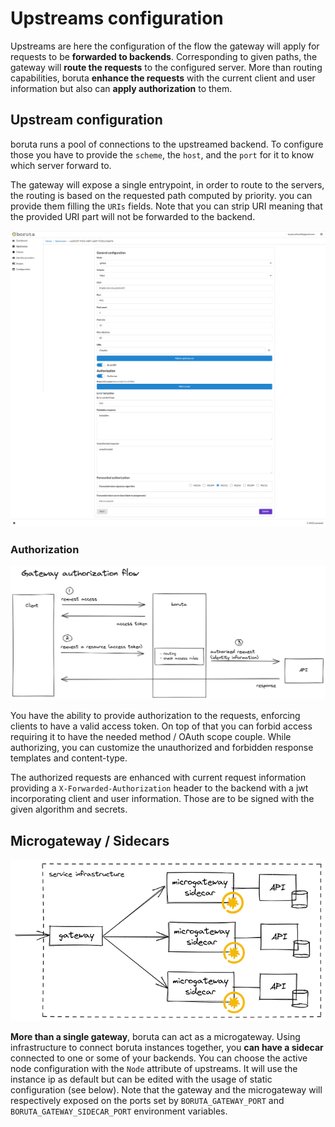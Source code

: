 # Upstreams configuration

Upstreams are here the configuration of the flow the gateway will apply for requests to be __forwarded to backends__. Corresponding to given paths, the gateway will __route the requests__ to the configured server. More than routing capabilities, boruta __enhance the requests__ with the current client and user information but also can __apply authorization__ to them.

## Upstream configuration

boruta runs a pool of connections to the upstreamed backend. To configure those you have to provide the `scheme`, the `host`, and the `port` for it to know which server forward to.

The gateway will expose a single entrypoint, in order to route to the servers, the routing is based on the requested path computed by priority. you can provide them filling the `URIs` fields. Note that you can strip URI meaning that the provided URI part will not be forwarded to the backend.

![upstream form](/assets/images/upstream-form.png)

### Authorization

![Gateway authorization flow](/assets/images/authorization-gateway-en.png)

You have the ability to provide authorization to the requests, enforcing clients to have a valid access token. On top of that you can forbid access requiring it to have the needed method / OAuth scope couple. While authorizing, you can customize the unauthorized and forbidden response templates and content-type.

The authorized requests are enhanced with current request information providing a `X-Forwarded-Authorization` header to the backend with a jwt incorporating client and user information. Those are to be signed with the given algorithm and secrets.

## Microgateway / Sidecars

![microgateways](/assets/images/boruta-microgateway.png)

__More than a single gateway__, boruta can act as a microgateway. Using infrastructure to connect boruta instances together, you __can have a sidecar__ connected to one or some of your backends. You can choose the active node configuration with the `Node` attribute of upstreams. It will use the instance ip as default but can be edited with the usage of static configuration (see below). Note that the gateway and the microgateway will respectively exposed on the ports set by `BORUTA_GATEWAY_PORT` and `BORUTA_GATEWAY_SIDECAR_PORT` environment variables.

